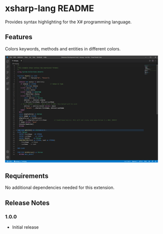 # xsharp-lang README

Provides syntax highlighting for the X# programming language.

## Features

Colors keywords, methods and entities in different colors.

![Example highlighting](images/sample.png)

## Requirements
No additional dependencies needed for this extension.

## Release Notes

### 1.0.0

- Initial release
